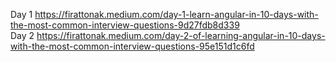 Day 1 https://firattonak.medium.com/day-1-learn-angular-in-10-days-with-the-most-common-interview-questions-9d27fdb8d339 <br>
Day 2 https://firattonak.medium.com/day-2-of-learning-angular-in-10-days-with-the-most-common-interview-questions-95e151d1c6fd
